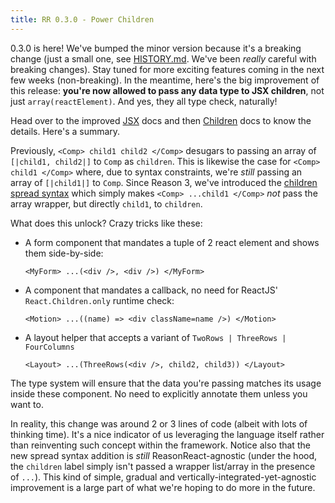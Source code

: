 ```yaml
---
title: RR 0.3.0 - Power Children
---
```


0.3.0 is here! We've bumped the minor version because it's a breaking change (just a small one, see [HISTORY.md](https://github.com/reasonml/reason-react/blob/master/HISTORY.md#030). We've been _really_ careful with breaking changes). Stay tuned for more exciting features coming in the next few weeks (non-breaking). In the meantime, here's the big improvement of this release: **you're now allowed to pass any data type to JSX children**, not just `array(reactElement)`. And yes, they all type check, naturally!

Head over to the improved [JSX](https://reasonml.github.io/reason-react/docs/en/jsx.html#children) docs and then [Children](https://reasonml.github.io/reason-react/docs/en/children.html) docs to know the details. Here's a summary.

Previously, `<Comp> child1 child2 </Comp>` desugars to passing an array of `[|child1, child2|]` to `Comp` as `children`. This is likewise the case for `<Comp> child1 </Comp>` where, due to syntax constraints, we're _still_ passing an array of `[|child1|]` to `Comp`. Since Reason 3, we've introduced the [children spread syntax](https://reasonml.github.io/guide/language/jsx#children-spread) which simply makes `<Comp> ...child1 </Comp>` _not_ pass the array wrapper, but directly `child1`, to `children`.

What does this unlock? Crazy tricks like these:

- A form component that mandates a tuple of 2 react element and shows them side-by-side:

  ```reason
  <MyForm> ...(<div />, <div />) </MyForm>
  ```

- A component that mandates a callback, no need for ReactJS' `React.Children.only` runtime check:

  ```reason
  <Motion> ...((name) => <div className=name />) </Motion>
  ```

- A layout helper that accepts a variant of `TwoRows | ThreeRows | FourColumns`

  ```reason
  <Layout> ...(ThreeRows(<div />, child2, child3)) </Layout>
  ```

The type system will ensure that the data you're passing matches its usage inside these component. No need to explicitly annotate them unless you want to.

In reality, this change was around 2 or 3 lines of code (albeit with lots of thinking time). It's a nice indicator of us leveraging the language itself rather than reinventing such concept within the framework. Notice also that the new spread syntax addition is _still_ ReasonReact-agnostic (under the hood, the `children` label simply isn't passed a wrapper list/array in the presence of `...`). This kind of simple, gradual and vertically-integrated-yet-agnostic improvement is a large part of what we're hoping to do more in the future.
